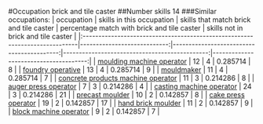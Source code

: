 #Occupation brick and tile caster
##Number skills 14
###Similar occupations:
| occupation                                                                  |   skills in this occupation |   skills that match brick and tile caster |   percentage match with brick and tile caster |   skills not in brick and tile caster |
|:----------------------------------------------------------------------------|----------------------------:|------------------------------------------:|----------------------------------------------:|--------------------------------------:|
| [moulding machine operator](moulding_machine_operator.md)                   |                          12 |                                         4 |                                      0.285714 |                                     8 |
| [foundry operative](foundry_operative.md)                                   |                          13 |                                         4 |                                      0.285714 |                                     9 |
| [mouldmaker](mouldmaker.md)                                                 |                          11 |                                         4 |                                      0.285714 |                                     7 |
| [concrete products machine operator](concrete_products_machine_operator.md) |                          11 |                                         3 |                                      0.214286 |                                     8 |
| [auger press operator](auger_press_operator.md)                             |                           7 |                                         3 |                                      0.214286 |                                     4 |
| [casting machine operator](casting_machine_operator.md)                     |                          24 |                                         3 |                                      0.214286 |                                    21 |
| [precast moulder](precast_moulder.md)                                       |                          10 |                                         2 |                                      0.142857 |                                     8 |
| [cake press operator](cake_press_operator.md)                               |                          19 |                                         2 |                                      0.142857 |                                    17 |
| [hand brick moulder](hand_brick_moulder.md)                                 |                          11 |                                         2 |                                      0.142857 |                                     9 |
| [block machine operator](block_machine_operator.md)                         |                           9 |                                         2 |                                      0.142857 |                                     7 |
